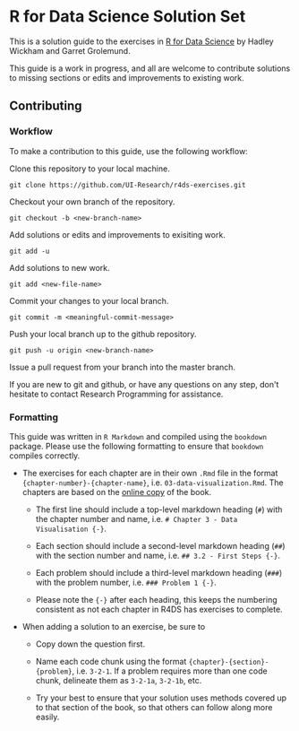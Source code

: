 # R for Data Science Solution Set

This is a solution guide to the exercises in 
[R for Data Science](http://r4ds.had.co.nz/index.html) by Hadley Wickham and 
Garret Grolemund.

This guide is a work in progress, and all are welcome to contribute solutions 
to missing sections or edits and improvements to existing work. 

## Contributing

### Workflow

To make a contribution to this guide, use the following workflow:

Clone this repository to your local machine.

```
git clone https://github.com/UI-Research/r4ds-exercises.git
```

Checkout your own branch of the repository.

```
git checkout -b <new-branch-name>
```

Add solutions or edits and improvements to exisiting work.

```
git add -u
```

Add solutions to new work.

```
git add <new-file-name>
```

Commit your changes to your local branch.

```
git commit -m <meaningful-commit-message>
```

Push your local branch up to the github repository.

```
git push -u origin <new-branch-name>
```

Issue a pull request from your branch into the master branch.

If you are new to git and github, or have any questions on any step, don't 
hesitate to contact Research Programming for assistance.

### Formatting 

This guide was written in `R Markdown` and compiled using the `bookdown` 
package. Please use the following formatting to ensure that `bookdown` compiles 
correctly.

* The exercises for each chapter are in their own `.Rmd` file in the format 
`{chapter-number}-{chapter-name}`, i.e. `03-data-visualization.Rmd`. The chapters are based on the [online copy](http://r4ds.had.co.nz/) of the book. 

    - The first line should include a top-level markdown heading (`#`) with the 
    chapter number and name, i.e. `# Chapter 3 - Data Visualisation {-}`.
    
    - Each section should include a second-level markdown heading (`##`) with 
    the section number and name, i.e. `## 3.2 - First Steps {-}`.
    
    - Each problem should include a third-level markdown heading (`###`) with 
    the problem number, i.e. `### Problem 1 {-}`.
    
    - Please note the `{-}` after each heading, this keeps the numbering 
    consistent as not each chapter in R4DS has exercises to complete.
    
* When adding a solution to an exercise, be sure to 
    
    - Copy down the question first.
    
    - Name each code chunk using the format `{chapter}-{section}-{problem}`,
    i.e. `3-2-1`. If a problem requires more than one code chunk, delineate them 
    as `3-2-1a`, `3-2-1b`, etc.
    
    - Try your best to ensure that your solution uses methods covered up to 
    that section of the book, so that others can follow along more easily.
    